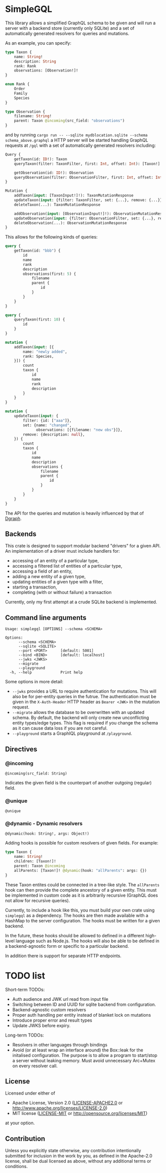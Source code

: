 # SimpleGQL

This library allows a simplified GraphQL schema to be given and will run a
server with a backend store (currently only SQLite) and a set of automatically
generated resolvers for queries and mutations.

As an example, you can specify:

```graphql
type Taxon {
    name: String!
    description: String
    rank: Rank
    observations: [Observation!]!
}

enum Rank {
    Order
    Family
    Species
}

type Observation {
    filename: String!
    parent: Taxon @incoming(src_field: "observations")
}
```

and by running `cargo run -- --sqlite mydblocation.sqlite --schema
schema_above.graphql` a HTTP server will be started handling GraphQL requests at
`/gql` with a set of automatically generated resolvers including:

```graphql
Query {
    getTaxon(id: ID!): Taxon
    queryTaxon(filter: TaxonFilter, first: Int, offset: Int): [Taxon!]!

    getObservation(id: ID!): Observation
    queryObservation(filter: ObservationFilter, first: Int, offset: Int): [Observation!]!
}

Mutation {
    addTaxon(input: [TaxonInput!]!): TaxonMutationResponse
    updateTaxon(input: {filter: TaxonFilter, set: {...}, remove: {...}}): TaxonMutationResponse
    deleteTaxon(...): TaxonMutationResponse

    addObservation(input: [ObservationInput!]!): ObservationMutationResponse
    updateObservation(input: {filter: ObservationFilter, set: {...}, remove: {...}}): ObservationMutationResponse
    deleteObservation(...): ObservationMutationResponse
}
```

This allows for the following kinds of queries:

```graphql
query {
    getTaxon(id: "bbb") {
        id
        name
        rank
        description
        observations(first: 5) {
            filename
            parent {
                id
            }
        }
    }
}

query {
    queryTaxon(first: 10) {
        id
    }
}

mutation {
    addTaxon(input: [{
        name: "newly added",
        rank: Species,
    }]) {
        count
        taxon {
            id
            name
            rank
            description
        }
    }
}

mutation {
    updateTaxon(input: {
        filter: {id: ["aaa"]},
        set: {name: "changed",
              observations: [{filename: "new obs"}]},
        remove: {description: null},
    }) {
        count
        taxon {
            id
            name
            description
            observations {
                filename
                parent {
                    id
                }
            }
        }
    }
}
```

The API for the queries and mutation is heavily influenced by that of [Dgraph](https://dgraph.io/docs/graphql/).

## Backends

This crate is designed to support modular backend "drivers" for a given API. An implementation of a driver must include handlers for:
- accessing of an entity of a particular type, 
- accessing a filtered list of entities of a particular type, 
- accessing a field of an entity,
- adding a new entity of a given type,
- updating entities of a given type with a filter,
- starting a transaction,
- completing (with or without failure) a transaction

Currently, only my first attempt at a crude SQLite backend is implemented.

## Command line arguments

```
Usage: simplegql [OPTIONS] --schema <SCHEMA>

Options:
      --schema <SCHEMA>
      --sqlite <SQLITE>
      --port <PORT>      [default: 5001]
      --bind <BIND>      [default: localhost]
      --jwks <JWKS>
      --migrate
      --playground
  -h, --help             Print help
```

Some options in more detail:

- `--jwks` provides a URL to require authentication for mutations. This will
  also be for per-entity queries in the futrue. The authentication must be given
  in the `X-Auth-Header` HTTP header as `Bearer <JWK>` in the mutation request.
- `--migrate` allows the database to be overwritten with an updated schema. By
  default, the backend will only create new unconflicting entity types/edge
  types. This flag is required if you change the schema as it can cause data
  loss if you are not careful.
- `--playground` starts a GraphIQL playground at `/playground`.

## Directives

### @incoming

`@incoming(src_field: String)`

Indicates the given field is the counterpart of another outgoing (regular) field.

### @unique

`@unique`

### @dynamic - Dynamic resolvers

`@dynamic(hook: String!, args: Object!)`

Adding hooks is possible for custom resolvers of given fields. For example:

```graphql
type Taxon {
    name: String!
    children: [Taxon!]!
    parent: Taxon @incoming
    allParents: [Taxon!]! @dynamic(hook: "allParents": args: {})
}
```

These Taxon entites could be connected in a tree-like style. The `allParents`
hook can then provide the complete ancestory of a given entity. This must be
implemented in custom code as it is arbitrarily recursive (GraphQL does not
allow for recursive queries).

Currently, to include a hook like this, you must build your own crate using
`simplegql` as a dependency. The hooks are then made available with a HashMap to
the server configuration. The hooks must be written for a given backend.

In the future, these hooks should be allowed to defined in a different
high-level language such as Node.js. The hooks will also be able to be defined
in a backend-agnostic form or specific to a particular backend.

In addition there is support for separate HTTP endpoints.

# TODO list

Short-term TODOs:
- Auth audience and JWK url read from input file 
- Switching between ID and UUID for sqlite backend from configuration.
- Backend-agnostic custom resolvers
- Proper auth handling per entity instead of blanket lock on mutations
- Introduce proper error and result types
- Update JWKS before expiry.

Long-term TODOs:
- Resolvers in other languages through bindings
- Avoid (or at least wrap an interface around) the Box::leak for the initalised
  configuration. The purpose is to allow a program to start/stop a server
  without leaking memory. Must avoid unnecessary Arc+Mutex on every resolver
  call.

## License

Licensed under either of

 * Apache License, Version 2.0
   ([LICENSE-APACHE2.0](LICENSE-APACHE2.0) or http://www.apache.org/licenses/LICENSE-2.0)
 * MIT license
   ([LICENSE-MIT](LICENSE-MIT) or http://opensource.org/licenses/MIT)

at your option.

## Contribution

Unless you explicitly state otherwise, any contribution intentionally submitted
for inclusion in the work by you, as defined in the Apache-2.0 license, shall be
dual licensed as above, without any additional terms or conditions.
